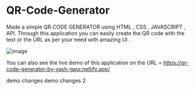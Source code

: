 # QR-Code-Generator
Made a simple QR CODE GENERATOR using HTML , CSS , JAVASCRIPT , API.
Through this application you can easliy create the QR code with the text or the URL as per your need with amazing UI .



![image](https://user-images.githubusercontent.com/90966838/196684735-6979072d-1329-4b38-9342-7766a6f2f931.png)


You can also see the live demo of this application on the URL = https://qr-code-generator-by-yash-gaur.netlify.app/

demo changes
demo changes 2